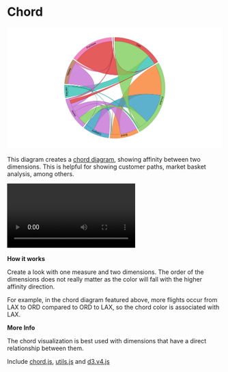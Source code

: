 #  Chord

![](chord.png)

This diagram creates a [chord diagram](https://en.wikipedia.org/wiki/Chord_diagram), showing affinity between two dimensions. This is helpful for showing customer paths, market basket analysis, among others.

![](chord.mov)

**How it works**

Create a look with one measure and two dimensions. The order of the dimensions does not really matter as the color will fall with the higher affinity direction.

For example, in the chord diagram featured above, more flights occur from LAX to ORD compared to ORD to LAX, so the chord color is associated with LAX.

**More Info**

The chord visualization is best used with dimensions that have a direct relationship between them. 


Include [chord.js](/chord.js), [utils.js](../common/utils.js) and [d3.v4.js](../common/d3.v4.js)
